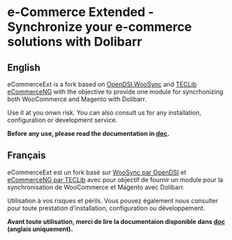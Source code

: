 # e-Commerce Extended - Synchronize your e-commerce solutions with Dolibarr

## English
eCommerceExt is a fork based on [OpenDSI WooSync](https://github.com/OPEN-DSI/ecommerceng_woosync) and [TECLib eCommerceNG](https://github.com/TECLIB/dolibarr) with the objective to provide one module for syncrhonizing both WooCommerce and Magento with Dolibarr.

Use it at you onwn risk.
You can also consult us for any installation, configuration or development service.

**Before any use, please read the documentation in [doc](https://github.com/Monogramm/dolibarr-ecommerceext/tree/master/doc).**

## Français

eCommerceExt est un fork basé sur [WooSync par OpenDSI](https://github.com/OPEN-DSI/ecommerceng_woosync) et [eCommerceNG par TECLib](https://github.com/TECLIB/dolibarr) avec pour objectif de fournir un module pour la synchronisation de WooCommerce et Magento avec Dolibarr.

Utilisation à vos risques et périls.
Vous pouvez également nous consulter pour toute prestation d’installation, configuration ou développement. 

**Avant toute utilisation, merci de lire la documentaion disponible dans [doc](https://github.com/Monogramm/dolibarr-ecommerceext/tree/master/doc) (anglais uniquement).**
